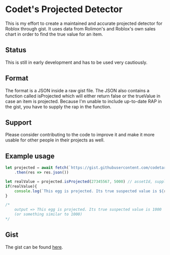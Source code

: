 # Codet's Projected Detector

This is my effort to create a maintained and accurate projected detector for Roblox through gist. It uses data from Rolimon's and Roblox's own sales chart in order to find the true value for an item.

## Status

This is still in early development and has to be used very cautiously.

## Format

The format is a JSON inside a raw gist file. The JSON also contains a function called isProjected which will either return false or the trueValue in case an item is projected. Because I'm unable to include up-to-date RAP in the gist, you have to supply the rap in the function.

## Support

Please consider contributing to the code to improve it and make it more usable for other people in their projects as well.

## Example usage

```javascript
let projected = await fetch(`https://gist.githubusercontent.com/codetariat/929307be574de178428d8e3d6710c382/raw`)
    .then(res => res.json())

let realValue = projected.isProjected(27345567, 5000) // assetId, suppliedRAP are mandatory parameters
if(realValue){
    console.log(`This egg is projected. Its true suspected value is ${realValue}`)
}

/* 
    output => This egg is projected. Its true suspected value is 1000
    (or something similar to 1000) 
*/
```

## Gist

The gist can be found [here](https://gist.githubusercontent.com/codetariat/929307be574de178428d8e3d6710c382/raw).